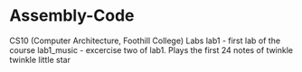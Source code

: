 # Assembly-Code
CS10 (Computer Architecture, Foothill College) Labs
lab1 - first lab of the course
lab1_music - excercise two of lab1. Plays the first 24 notes of twinkle twinkle little star
